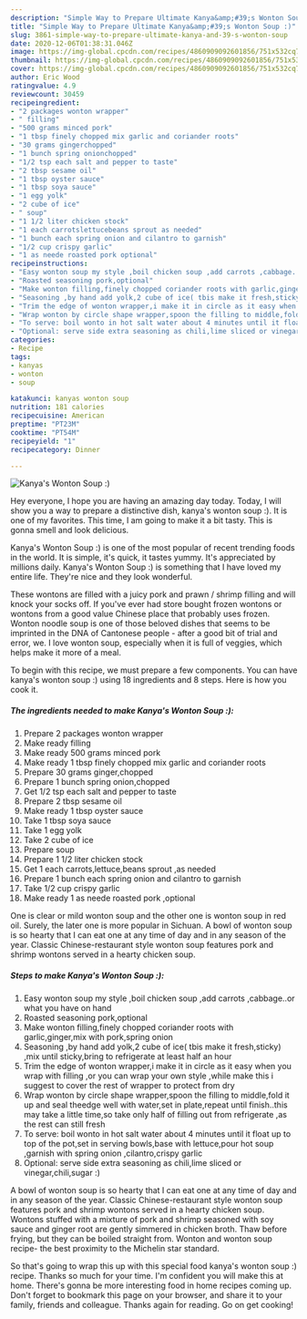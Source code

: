 ```yaml
---
description: "Simple Way to Prepare Ultimate Kanya&amp;#39;s Wonton Soup :)"
title: "Simple Way to Prepare Ultimate Kanya&amp;#39;s Wonton Soup :)"
slug: 3861-simple-way-to-prepare-ultimate-kanya-and-39-s-wonton-soup
date: 2020-12-06T01:38:31.046Z
image: https://img-global.cpcdn.com/recipes/4860909092601856/751x532cq70/kanyas-wonton-soup-recipe-main-photo.jpg
thumbnail: https://img-global.cpcdn.com/recipes/4860909092601856/751x532cq70/kanyas-wonton-soup-recipe-main-photo.jpg
cover: https://img-global.cpcdn.com/recipes/4860909092601856/751x532cq70/kanyas-wonton-soup-recipe-main-photo.jpg
author: Eric Wood
ratingvalue: 4.9
reviewcount: 30459
recipeingredient:
- "2 packages wonton wrapper"
- " filling"
- "500 grams minced pork"
- "1 tbsp finely chopped mix garlic and coriander roots"
- "30 grams gingerchopped"
- "1 bunch spring onionchopped"
- "1/2 tsp each salt and pepper to taste"
- "2 tbsp sesame oil"
- "1 tbsp oyster sauce"
- "1 tbsp soya sauce"
- "1 egg yolk"
- "2 cube of ice"
- " soup"
- "1 1/2 liter chicken stock"
- "1 each carrotslettucebeans sprout as needed"
- "1 bunch each spring onion and cilantro to garnish"
- "1/2 cup crispy garlic"
- "1 as neede roasted pork optional"
recipeinstructions:
- "Easy wonton soup my style ,boil chicken soup ,add carrots ,cabbage..or what you have on hand"
- "Roasted seasoning pork,optional"
- "Make wonton filling,finely chopped coriander roots with garlic,ginger,mix with pork,spring onion"
- "Seasoning ,by hand add yolk,2 cube of ice( tbis make it fresh,sticky) ,mix until sticky,bring to refrigerate at least half an hour"
- "Trim the edge of wonton wrapper,i make it in circle as it easy when you wrap with filling ,or you can wrap your own style ,while make this i suggest to cover the rest of wrapper to protect from dry"
- "Wrap wonton by circle shape wrapper,spoon the filling to middle,fold it up and seal theedge well with water,set in plate,repeat until finish..this may take a little time,so take only half of filling out from refrigerate ,as the rest can still fresh"
- "To serve: boil wonto in hot salt water about 4 minutes until it float up to top of the pot,set in serving bowls,base with lettuce,pour hot soup ,garnish with spring onion ,cilantro,crispy garlic"
- "Optional: serve side extra seasoning as chili,lime sliced or vinegar,chili,sugar :)"
categories:
- Recipe
tags:
- kanyas
- wonton
- soup

katakunci: kanyas wonton soup 
nutrition: 181 calories
recipecuisine: American
preptime: "PT23M"
cooktime: "PT54M"
recipeyield: "1"
recipecategory: Dinner

---
```



![Kanya&#39;s Wonton Soup :)](https://img-global.cpcdn.com/recipes/4860909092601856/751x532cq70/kanyas-wonton-soup-recipe-main-photo.jpg)

Hey everyone, I hope you are having an amazing day today. Today, I will show you a way to prepare a distinctive dish, kanya&#39;s wonton soup :). It is one of my favorites. This time, I am going to make it a bit tasty. This is gonna smell and look delicious.

Kanya&#39;s Wonton Soup :) is one of the most popular of recent trending foods in the world. It is simple, it's quick, it tastes yummy. It's appreciated by millions daily. Kanya&#39;s Wonton Soup :) is something that I have loved my entire life. They're nice and they look wonderful.

These wontons are filled with a juicy pork and prawn / shrimp filling and will knock your socks off. If you&#39;ve ever had store bought frozen wontons or wontons from a good value Chinese place that probably uses frozen. Wonton noodle soup is one of those beloved dishes that seems to be imprinted in the DNA of Cantonese people - after a good bit of trial and error, we. I love wonton soup, especially when it is full of veggies, which helps make it more of a meal.


To begin with this recipe, we must prepare a few components. You can have kanya&#39;s wonton soup :) using 18 ingredients and 8 steps. Here is how you cook it.

<!--inarticleads1-->

##### The ingredients needed to make Kanya&#39;s Wonton Soup :):

1. Prepare 2 packages wonton wrapper
1. Make ready  filling
1. Make ready 500 grams minced pork
1. Make ready 1 tbsp finely chopped mix garlic and coriander roots
1. Prepare 30 grams ginger,chopped
1. Prepare 1 bunch spring onion,chopped
1. Get 1/2 tsp each salt and pepper to taste
1. Prepare 2 tbsp sesame oil
1. Make ready 1 tbsp oyster sauce
1. Take 1 tbsp soya sauce
1. Take 1 egg yolk
1. Take 2 cube of ice
1. Prepare  soup
1. Prepare 1 1/2 liter chicken stock
1. Get 1 each carrots,lettuce,beans sprout ,as needed
1. Prepare 1 bunch each spring onion and cilantro to garnish
1. Take 1/2 cup crispy garlic
1. Make ready 1 as neede roasted pork ,optional


One is clear or mild wonton soup and the other one is wonton soup in red oil. Surely, the later one is more popular in Sichuan. A bowl of wonton soup is so hearty that I can eat one at any time of day and in any season of the year. Classic Chinese-restaurant style wonton soup features pork and shrimp wontons served in a hearty chicken soup. 

<!--inarticleads2-->

##### Steps to make Kanya&#39;s Wonton Soup :):

1. Easy wonton soup my style ,boil chicken soup ,add carrots ,cabbage..or what you have on hand
1. Roasted seasoning pork,optional
1. Make wonton filling,finely chopped coriander roots with garlic,ginger,mix with pork,spring onion
1. Seasoning ,by hand add yolk,2 cube of ice( tbis make it fresh,sticky) ,mix until sticky,bring to refrigerate at least half an hour
1. Trim the edge of wonton wrapper,i make it in circle as it easy when you wrap with filling ,or you can wrap your own style ,while make this i suggest to cover the rest of wrapper to protect from dry
1. Wrap wonton by circle shape wrapper,spoon the filling to middle,fold it up and seal theedge well with water,set in plate,repeat until finish..this may take a little time,so take only half of filling out from refrigerate ,as the rest can still fresh
1. To serve: boil wonto in hot salt water about 4 minutes until it float up to top of the pot,set in serving bowls,base with lettuce,pour hot soup ,garnish with spring onion ,cilantro,crispy garlic
1. Optional: serve side extra seasoning as chili,lime sliced or vinegar,chili,sugar :)


A bowl of wonton soup is so hearty that I can eat one at any time of day and in any season of the year. Classic Chinese-restaurant style wonton soup features pork and shrimp wontons served in a hearty chicken soup. Wontons stuffed with a mixture of pork and shrimp seasoned with soy sauce and ginger root are gently simmered in chicken broth. Thaw before frying, but they can be boiled straight from. Wonton and wonton soup recipe- the best proximity to the Michelin star standard. 

So that's going to wrap this up with this special food kanya&#39;s wonton soup :) recipe. Thanks so much for your time. I'm confident you will make this at home. There's gonna be more interesting food in home recipes coming up. Don't forget to bookmark this page on your browser, and share it to your family, friends and colleague. Thanks again for reading. Go on get cooking!
